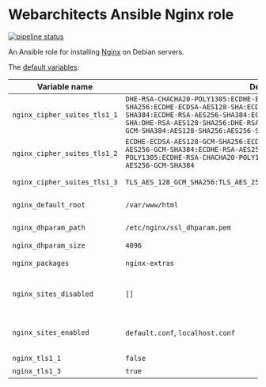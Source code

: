# Webarchitects Ansible Nginx role 

[![pipeline status](https://git.coop/webarch/nginx/badges/master/pipeline.svg)](https://git.coop/webarch/nginx/-/commits/master)

An Ansible role for installing [Nginx](https://nginx.org/en/) on Debian servers.

The [default variables](defaults/main.yml):

| Variable name                | Default value                                                                                                                                                                                                                      | Comment                                          |
|------------------------------|------------------------------------------------------------------------------------------------------------------------------------------------------------------------------------------------------------------------------------|--------------------------------------------------|
| `nginx_cipher_suites_tls1_1` | `DHE-RSA-CHACHA20-POLY1305:ECDHE-ECDSA-AES128-SHA256:ECDHE-RSA-AES128-SHA256:ECDHE-ECDSA-AES128-SHA:ECDHE-RSA-AES128-SHA:ECDHE-ECDSA-AES256-SHA384:ECDHE-RSA-AES256-SHA384:ECDHE-ECDSA-AES256-SHA:ECDHE-RSA-AES256-SHA:DHE-RSA-AES128-SHA256:DHE-RSA-AES256-SHA256:AES128-GCM-SHA256:AES256-GCM-SHA384:AES128-SHA256:AES256-SHA256:AES128-SHA:AES256-SHA:DES-CBC3-SHA`                                                                                                                                              | TLSv1 cipher suites                             |
| `nginx_cipher_suites_tls1_2` | `ECDHE-ECDSA-AES128-GCM-SHA256:ECDHE-RSA-AES128-GCM-SHA256:ECDHE-ECDSA-AES256-GCM-SHA384:ECDHE-RSA-AES256-GCM-SHA384:ECDHE-ECDSA-CHACHA20-POLY1305:ECDHE-RSA-CHACHA20-POLY1305:DHE-RSA-AES128-GCM-SHA256:DHE-RSA-AES256-GCM-SHA384` | TLSv2 cipher suites                             |
| `nginx_cipher_suites_tls1_3` | `TLS_AES_128_GCM_SHA256:TLS_AES_256_GCM_SHA384:TLS_CHACHA20_POLY1305_SHA256`                                                                                                                                                        | TLSv3 cipher suites                             |
| `nginx_default_root`         | `/var/www/html`                                                                                                                                                                                                                     | The default document root                       |
| `nginx_dhparam_path`         | `/etc/nginx/ssl_dhparam.pem`                                                                                                                                                                                                        | The path for the dhparam file                   |
| `nginx_dhparam_size`         | `4096`                                                                                                                                                                                                                              | The dhparam size                                |
| `nginx_packages`             | `nginx-extras`                                                                                                                                                                                                                      | A list of `.deb` packages                       |
| `nginx_sites_disabled`       | `[]`                                                                                                                                                                                                                                | Symlinks absent from `/etc/nginx/sites-enabled` |
| `nginx_sites_enabled`        | `default.conf`, `localhost.conf`                                                                                                                                                                                                    | Symlinks present in `/etc/nginx/sites-enabled`  |
| `nginx_tls1_1`               | `false`                                                                                                                                                                                                                             | Enable TLSv1                                    |
| `nginx_tls1_3`               | `true`                                                                                                                                                                                                                              | Enable TLSv3                                    |

